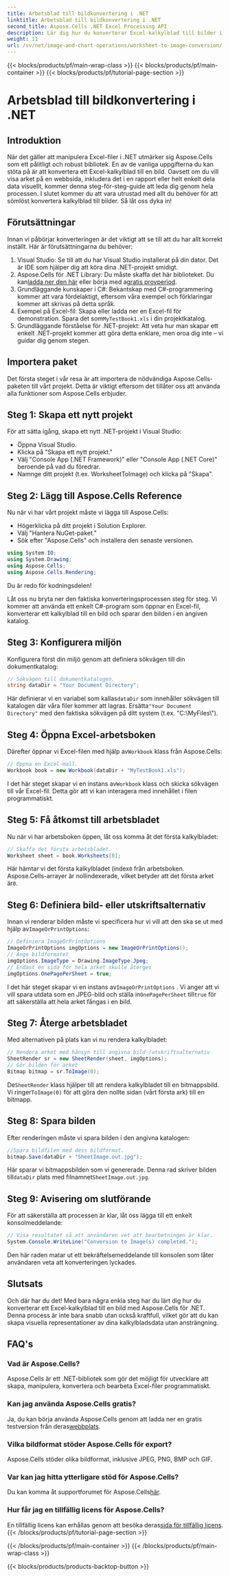 ```yaml
---
title: Arbetsblad till bildkonvertering i .NET
linktitle: Arbetsblad till bildkonvertering i .NET
second_title: Aspose.Cells .NET Excel Processing API
description: Lär dig hur du konverterar Excel-kalkylblad till bilder i .NET med Aspose.Cells med vår steg-för-steg-guide. Effektivisera din datavisualisering.
weight: 11
url: /sv/net/image-and-chart-operations/worksheet-to-image-conversion/
---
```


{{< blocks/products/pf/main-wrap-class >}}
{{< blocks/products/pf/main-container >}}
{{< blocks/products/pf/tutorial-page-section >}}

# Arbetsblad till bildkonvertering i .NET

## Introduktion
När det gäller att manipulera Excel-filer i .NET utmärker sig Aspose.Cells som ett pålitligt och robust bibliotek. En av de vanliga uppgifterna du kan stöta på är att konvertera ett Excel-kalkylblad till en bild. Oavsett om du vill visa arket på en webbsida, inkludera det i en rapport eller helt enkelt dela data visuellt, kommer denna steg-för-steg-guide att leda dig genom hela processen. I slutet kommer du att vara utrustad med allt du behöver för att sömlöst konvertera kalkylblad till bilder. Så låt oss dyka in!
## Förutsättningar
Innan vi påbörjar konverteringen är det viktigt att se till att du har allt korrekt inställt. Här är förutsättningarna du behöver:
1. Visual Studio: Se till att du har Visual Studio installerat på din dator. Det är IDE som hjälper dig att köra dina .NET-projekt smidigt.
2.  Aspose.Cells för .NET Library: Du måste skaffa det här biblioteket. Du kan[ladda ner den här](https://releases.aspose.com/cells/net/) eller börja med a[gratis provperiod](https://releases.aspose.com/).
3. Grundläggande kunskaper i C#: Bekantskap med C#-programmering kommer att vara fördelaktigt, eftersom våra exempel och förklaringar kommer att skrivas på detta språk.
4.  Exempel på Excel-fil: Skapa eller ladda ner en Excel-fil för demonstration. Spara det som`MyTestBook1.xls` i din projektkatalog.
5. Grundläggande förståelse för .NET-projekt: Att veta hur man skapar ett enkelt .NET-projekt kommer att göra detta enklare, men oroa dig inte – vi guidar dig genom stegen.
## Importera paket
Det första steget i vår resa är att importera de nödvändiga Aspose.Cells-paketen till vårt projekt. Detta är viktigt eftersom det tillåter oss att använda alla funktioner som Aspose.Cells erbjuder.
## Steg 1: Skapa ett nytt projekt 
För att sätta igång, skapa ett nytt .NET-projekt i Visual Studio:
- Öppna Visual Studio.
- Klicka på "Skapa ett nytt projekt."
- Välj "Console App (.NET Framework)" eller "Console App (.NET Core)" beroende på vad du föredrar.
- Namnge ditt projekt (t.ex. WorksheetToImage) och klicka på "Skapa".
## Steg 2: Lägg till Aspose.Cells Reference
Nu när vi har vårt projekt måste vi lägga till Aspose.Cells:
- Högerklicka på ditt projekt i Solution Explorer.
- Välj "Hantera NuGet-paket."
- Sök efter "Aspose.Cells" och installera den senaste versionen.
```csharp
using System.IO;
using System.Drawing;
using Aspose.Cells;
using Aspose.Cells.Rendering;
```
Du är redo för kodningsdelen!

Låt oss nu bryta ner den faktiska konverteringsprocessen steg för steg. Vi kommer att använda ett enkelt C#-program som öppnar en Excel-fil, konverterar ett kalkylblad till en bild och sparar den bilden i en angiven katalog.
## Steg 3: Konfigurera miljön
Konfigurera först din miljö genom att definiera sökvägen till din dokumentkatalog:
```csharp
// Sökvägen till dokumentkatalogen.
string dataDir = "Your Document Directory";
```
 Här definierar vi en variabel som kallas`dataDir` som innehåller sökvägen till katalogen där våra filer kommer att lagras. Ersätta`"Your Document Directory"` med den faktiska sökvägen på ditt system (t.ex. "C:\\MyFiles\\").
## Steg 4: Öppna Excel-arbetsboken
 Därefter öppnar vi Excel-filen med hjälp av`Workbook` klass från Aspose.Cells:
```csharp
// Öppna en Excel-mall.
Workbook book = new Workbook(dataDir + "MyTestBook1.xls");
```
 I det här steget skapar vi en instans av`Workbook` klass och skicka sökvägen till vår Excel-fil. Detta gör att vi kan interagera med innehållet i filen programmatiskt.
## Steg 5: Få åtkomst till arbetsbladet
Nu när vi har arbetsboken öppen, låt oss komma åt det första kalkylbladet:
```csharp
// Skaffa det första arbetsbladet.
Worksheet sheet = book.Worksheets[0];
```
 Här hämtar vi det första kalkylbladet (index`0` från arbetsboken. Aspose.Cells-arrayer är nollindexerade, vilket betyder att det första arket är`0`.
## Steg 6: Definiera bild- eller utskriftsalternativ
 Innan vi renderar bilden måste vi specificera hur vi vill att den ska se ut med hjälp av`ImageOrPrintOptions`:
```csharp
// Definiera ImageOrPrintOptions
ImageOrPrintOptions imgOptions = new ImageOrPrintOptions();
// Ange bildformatet
imgOptions.ImageType = Drawing.ImageType.Jpeg;
// Endast en sida för hela arket skulle återges
imgOptions.OnePagePerSheet = true;
```
 I det här steget skapar vi en instans av`ImageOrPrintOptions` . Vi anger att vi vill spara utdata som en JPEG-bild och ställa in`OnePagePerSheet` till`true` för att säkerställa att hela arket fångas i en bild.
## Steg 7: Återge arbetsbladet
Med alternativen på plats kan vi nu rendera kalkylbladet:
```csharp
// Rendera arket med hänsyn till angivna bild-/utskriftsalternativ
SheetRender sr = new SheetRender(sheet, imgOptions);
// Gör bilden för arket
Bitmap bitmap = sr.ToImage(0);
```
 De`SheetRender` klass hjälper till att rendera kalkylbladet till en bitmappsbild. Vi ringer`ToImage(0)` för att göra den nollte sidan (vårt första ark) till en bitmapp.
## Steg 8: Spara bilden
Efter renderingen måste vi spara bilden i den angivna katalogen:
```csharp
//Spara bildfilen med dess bildformat.
bitmap.Save(dataDir + "SheetImage.out.jpg");
```
 Här sparar vi bitmappsbilden som vi genererade. Denna rad skriver bilden till`dataDir` plats med filnamnet`SheetImage.out.jpg`.
## Steg 9: Avisering om slutförande
För att säkerställa att processen är klar, låt oss lägga till ett enkelt konsolmeddelande:
```csharp
// Visa resultatet så att användaren vet att bearbetningen är klar.
System.Console.WriteLine("Conversion to Image(s) completed.");
```
Den här raden matar ut ett bekräftelsemeddelande till konsolen som låter användaren veta att konverteringen lyckades.
## Slutsats
Och där har du det! Med bara några enkla steg har du lärt dig hur du konverterar ett Excel-kalkylblad till en bild med Aspose.Cells för .NET. Denna process är inte bara snabb utan också kraftfull, vilket gör att du kan skapa visuella representationer av dina kalkylbladsdata utan ansträngning.
## FAQ's
### Vad är Aspose.Cells?
Aspose.Cells är ett .NET-bibliotek som gör det möjligt för utvecklare att skapa, manipulera, konvertera och bearbeta Excel-filer programmatiskt.
### Kan jag använda Aspose.Cells gratis?
 Ja, du kan börja använda Aspose.Cells genom att ladda ner en gratis testversion från deras[webbplats](https://releases.aspose.com/).
### Vilka bildformat stöder Aspose.Cells för export?
Aspose.Cells stöder olika bildformat, inklusive JPEG, PNG, BMP och GIF.
### Var kan jag hitta ytterligare stöd för Aspose.Cells?
 Du kan komma åt supportforumet för Aspose.Cells[här](https://forum.aspose.com/c/cells/9).
### Hur får jag en tillfällig licens för Aspose.Cells?
 En tillfällig licens kan erhållas genom att besöka deras[sida för tillfällig licens](https://purchase.aspose.com/temporary-license/).
{{< /blocks/products/pf/tutorial-page-section >}}

{{< /blocks/products/pf/main-container >}}
{{< /blocks/products/pf/main-wrap-class >}}

{{< blocks/products/products-backtop-button >}}
